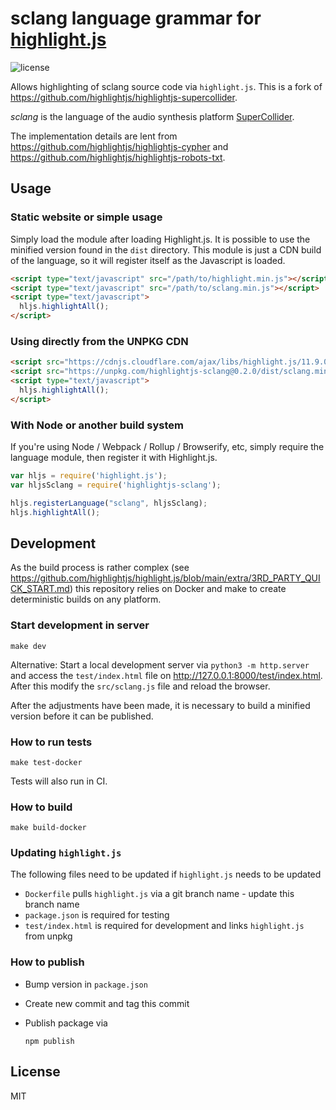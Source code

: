 # sclang language grammar for [highlight.js](https://highlightjs.org/)

![license](https://badgen.net/badge/license/MIT/blue)

Allows highlighting of sclang source code via `highlight.js`.
This is a fork of <https://github.com/highlightjs/highlightjs-supercollider>.

*sclang* is the language of the audio synthesis platform [SuperCollider](https://github.com/supercollider).

The implementation details are lent from <https://github.com/highlightjs/highlightjs-cypher> and <https://github.com/highlightjs/highlightjs-robots-txt>.

## Usage

### Static website or simple usage

Simply load the module after loading Highlight.js.
It is possible to use the minified version found in the `dist` directory.  This module is just a CDN build of the language, so it will register itself as the Javascript is loaded.

```html
<script type="text/javascript" src="/path/to/highlight.min.js"></script>
<script type="text/javascript" src="/path/to/sclang.min.js"></script>
<script type="text/javascript">
  hljs.highlightAll();
</script>
```

### Using directly from the UNPKG CDN

```html
<script src="https://cdnjs.cloudflare.com/ajax/libs/highlight.js/11.9.0/highlight.min.js"></script>
<script src="https://unpkg.com/highlightjs-sclang@0.2.0/dist/sclang.min.js"></script>
<script type="text/javascript">
  hljs.highlightAll();
</script>
```

### With Node or another build system

If you're using Node / Webpack / Rollup / Browserify, etc, simply require the language module, then register it with Highlight.js.

```javascript
var hljs = require('highlight.js');
var hljsSclang = require('highlightjs-sclang');

hljs.registerLanguage("sclang", hljsSclang);
hljs.highlightAll();
```

## Development

As the build process is rather complex (see <https://github.com/highlightjs/highlight.js/blob/main/extra/3RD_PARTY_QUICK_START.md>) this repository relies on Docker and make to create deterministic builds on any platform.

### Start development in server

```shell
make dev
```

Alternative: Start a local development server via `python3 -m http.server` and access the `test/index.html` file on <http://127.0.0.1:8000/test/index.html>.
After this modify the `src/sclang.js` file and reload the browser.

After the adjustments have been made, it is necessary to build a minified version before it can be published.

### How to run tests

```shell
make test-docker
```

Tests will also run in CI.

### How to build

```shell
make build-docker
```

### Updating `highlight.js`

The following files need to be updated if `highlight.js` needs to be updated

* `Dockerfile` pulls `highlight.js` via a git branch name - update this branch name
* `package.json` is required for testing
* `test/index.html` is required for development and links `highlight.js` from unpkg

### How to publish

* Bump version in `package.json`
* Create new commit and tag this commit
* Publish package via

  ```shell
  npm publish
  ```

## License

MIT
